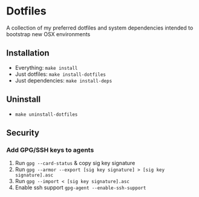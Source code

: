 # Dotfiles

A collection of my preferred dotfiles and system dependencies intended to bootstrap new OSX environments

## Installation

  * Everything: `make install`
  * Just dotfiles: `make install-dotfiles`
  * Just dependencies: `make install-deps`

## Uninstall

  * `make uninstall-dotfiles`

## Security

### Add GPG/SSH keys to agents

  1. Run `gpg --card-status` & copy sig key signature
  2. Run `gpg --armor --export [sig key signature] > [sig key signature].asc`
  3. Run `gpg --import < [sig key signature].asc`
  4. Enable ssh support `gpg-agent --enable-ssh-support`
